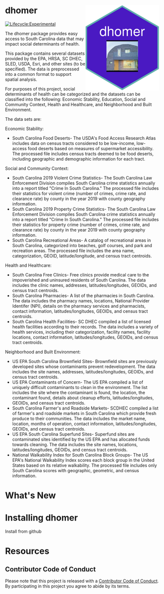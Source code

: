 
# dhomer <img src="man/figures/logo.png" align="right" />

[![Lifecycle:Experimental](https://img.shields.io/badge/Lifecycle-Experimental-339999)](https://lifecycle.r-lib.org/articles/stages.html#experimental)



The dhomer package provides easy access to South Carolina data that may impact social determinants of health.

This package contains several datasets provided by the EPA, HRSA, SC DHEC, SLED, USDA, Esri, and other sites (to be specified).  The data is preprocessed into a common format to support spatial analysis.

For purposes of this project, social determinants of health can be categorized and the datasets can be classified into the following: Economic Stability, Education, Social and Community Context, Health and Healthcare, and Neighborhood and Built Environment.

The data sets are:

Economic Stability:
* South Carolina Food Deserts- The USDA's Food Access Research Atlas includes data on census tracts considered to be low-income, low-access food deserts based on measures of supermarket accessibility. The processed file includes census tracts deemed to be food deserts, including geographic and demographic information for each tract.

Social and Community Context:
* South Carolina 2019 Violent Crime Statistics- The South Carolina Law Enforcement Division compiles South Carolina crime statistics annually into a report titled "Crime In South Carolina." The processed file includes their statistics for violent crime (number of crimes, crime rate, and clearance rate) by county in the year 2019 with county geography information.
* South Carolina 2019 Property Crime Statistics- The South Carolina Law Enforcement Division compiles South Carolina crime statistics annually into a report titled "Crime In South Carolina." The processed file includes their statistics for property crime (number of crimes, crime rate, and clearance rate) by county in the year 2019 with county geography information.
* South Carolina Recreational Areas- A catalog of recreational areas in South Carolina, categorized into beaches, golf courses, and park and recreation areas. The processed file includes the area name, categorization, GEOID, latitude/longitude, and census tract centroids.

Health and Healthcare:
* South Carolina Free Clinics- Free clinics provide medical care to the impoverished and uninsured residents of South Carolina. The data includes the clinic names, addresses, latitudes/longitudes, GEOIDs, and census tract centroids.
* South Carolina Pharmacies- A list of the pharmacies in South Carolina. The data includes the pharmacy names, locations, National Provider Identifer (NPI), details on the pharmacy services and pharmacists, contact information, latitudes/longitudes, GEOIDs, and census tract centroids.
* South Carolina Health Facilities- SC DHEC compiled a list of licensed health facilities according to their records. The data includes a variety of health services, including their categorization, facility names, facility locations, contact information, latitudes/longitudes, GEOIDs, and census tract centroids.

Neighborhood and Built Environment:
* US EPA South Carolina Brownfield Sites- Brownfield sites are previously developed sites whose contaminants prevent redevelopment. The data includes the site names, addresses, latitudes/longitudes, GEOIDs, and census tract centroids.
* US EPA Contaminants of Concern- The US EPA compiled a list of uniquely difficult contaminants to clean in the environment. The list includes the site where the contaminant is found, the location, the contaminant found, details about cleanup efforts, latitudes/longitudes, GEOIDs, and census tract centroids.
* South Carolina Farmer's and Roadside Markets- SCDHEC compiled a list of farmer's and roadside markets in South Carolina which provide fresh produce to their communities. The data includes the market name, location, months of operation, contact information, latitudes/longitudes, GEOIDs, and census tract centroids.
* US EPA South Carolina Superfund Sites- Superfund sites are contaminated sites identified by the US EPA and has allocated funds towards cleaning. The data includes the site names, locations, latitudes/longitudes, GEOIDs, and census tract centroids.
* National Walkability Index for South Carolina Block Groups- The US EPA's National Walkability Index scores each block group in the United States based on its relative walkability. The processed file includes only South Carolina scores with geographic, geometric, and census information.



# What's New

# Installing dhomer

Install from github


# Resources



## Contributor Code of Conduct
Please note that this project is released with a [Contributor Code of Conduct](.github/CODE_OF_CONDUCT.md). By participating in this project you agree to abide by its terms.




